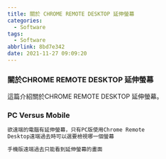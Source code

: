 ```yaml
---
title: 關於 CHROME REMOTE DESKTOP 延伸螢幕
categories:
  - Software
tags:
  - Software
abbrlink: 8bd7e342
date: 2021-11-27 09:09:20
---
```

### 關於CHROME REMOTE DESKTOP 延伸螢幕
<!--more-->
這篇介紹關於CHROME REMOTE DESKTOP 延伸螢幕。

### PC Versus Mobile
```sh
欲遠端的電腦有延伸螢幕，只有PC版使用Chrome Remote 
Desktop遠端過去時可以選要檢視哪一個螢幕

手機版遠端過去只能看到延伸螢幕的畫面
```